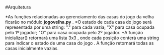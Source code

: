 #Arquitetura

*As funções relacionadas ao gerenciamento das casas do jogo da velha ficarão no módulo  **jogovelha.py** .
*O estado de cada casa do jogo será representada por uma string: "." para cada vazia; "X" para casa ocupada pelo 1º jogador; "O" para casa ocupada pelo 2º jogador.
*A função inicializar() retornará uma lista 3x3 , onde cada posição conterá uma string  para indicar o estado de uma casa do jogo . A função retornará todas as casas inicialmente vazias.
